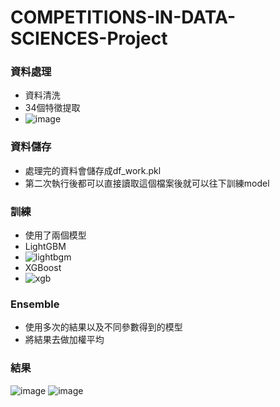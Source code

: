 # COMPETITIONS-IN-DATA-SCIENCES-Project

### 資料處理
- 資料清洗
- 34個特徵提取
- ![image](https://user-images.githubusercontent.com/37070545/172198774-62faa82a-8857-49c9-b972-2bcd4d8277f7.png)
### 資料儲存
- 處理完的資料會儲存成df_work.pkl
- 第二次執行後都可以直接讀取這個檔案後就可以往下訓練model
### 訓練
- 使用了兩個模型
- LightGBM
- ![lightbgm](https://user-images.githubusercontent.com/37070545/172199115-90c4d8f3-b013-4ca4-9683-9e1a50a06a10.png)
- XGBoost
- ![xgb](https://user-images.githubusercontent.com/37070545/172199141-7415f8c2-0f4d-4ec1-9da6-f240bfda820f.png)
### Ensemble
- 使用多次的結果以及不同參數得到的模型
- 將結果去做加權平均
### 結果
![image](https://user-images.githubusercontent.com/37070545/172199308-0d56955f-9fab-4108-a950-40979ca78ea2.png)
![image](https://user-images.githubusercontent.com/37070545/172283359-f9c054b9-6e44-40bd-9fae-8b7172e78513.png)
